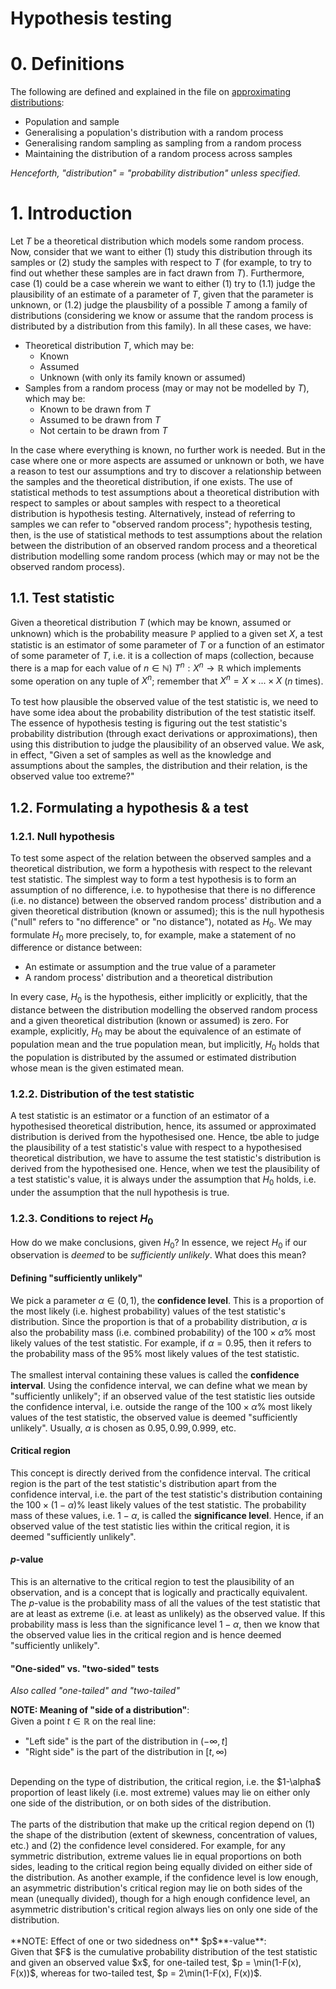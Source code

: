 # Hypothesis testing

# 0. Definitions
The following are defined and explained in the file on [approximating distributions](https://github.com/pranigopu/appliedStatistics/blob/60da65c6de1fb42cc2ffb0a1dd8523a3429d937f/expansion/approximatingDistributions.md):

- Population and sample
- Generalising a population's distribution with a random process
- Generalising random sampling as sampling from a random process
- Maintaining the distribution of a random process across samples

_Henceforth, "distribution" = "probability distribution" unless specified._

# 1. Introduction
Let $T$ be a theoretical distribution which models some random process. Now, consider that we want to either (1) study this distribution through its samples or (2) study the samples with respect to $T$ (for example, to try to find out whether these samples are in fact drawn from $T$). Furthermore, case (1) could be a case wherein we want to either (1) try to (1.1) judge the plausibility of an estimate of a parameter of $T$, given that the parameter is unknown, or (1.2) judge the plausbility of a possible $T$ among a family of distributions (considering we know or assume that the random process is distributed by a distribution from this family). In all these cases, we have:

- Theoretical distribution $T$, which may be:
    - Known
    - Assumed
    - Unknown (with only its family known or assumed)
- Samples from a random process (may or may not be modelled by $T$), which may be:
    - Known to be drawn from $T$
    - Assumed to be drawn from $T$
    - Not certain to be drawn from $T$

In the case where everything is known, no further work is needed. But in the case where one or more aspects are assumed or unknown or both, we have a reason to test our assumptions and try to discover a relationship between the samples and the theoretical distribution, if one exists. The use of statistical methods to test assumptions about a theoretical distribution with respect to samples or about samples with respect to a theoretical distribution is hypothesis testing. Alternatively, instead of referring to samples we can refer to "observed random process"; hypothesis testing, then, is the use of statistical methods to test assumptions about the relation between the distribution of an observed random process and a theoretical distribution modelling some random process (which may or may not be the observed random process).

## 1.1. Test statistic
Given a theoretical distribution $T$ (which may be known, assumed or unknown) which is the probability measure $\mathbb{P}$ applied to a given set $X$, a test statistic is an estimator of some parameter of $T$ or a function of an estimator of some parameter of $T$, i.e. it is a collection of maps (collection, because there is a map for each value of $n \in \mathbb{N}$) $T^n:X^n \rightarrow \mathbb{R}$ which implements some operation on any tuple of $X^n$; remember that $X^n = X \times ... \times X$ ($n$ times).
<br><br>
To test how plausible the observed value of the test statistic is, we need to have some idea about the probability distribution of the test statistic itself. The essence of hypothesis testing is figuring out the test statistic's probability distribution (through exact derivations or approximations), then using this distribution to judge the plausibility of an observed value. We ask, in effect, "Given a set of samples as well as the knowledge and assumptions about the samples, the distribution and their relation, is the observed value too extreme?"

## 1.2. Formulating a hypothesis & a test
### 1.2.1. Null hypothesis
To test some aspect of the relation between the observed samples and a theoretical distribution, we form a hypothesis with respect to the relevant test statistic. The simplest way to form a test hypothesis is to form an assumption of no difference, i.e. to hypothesise that there is no difference (i.e. no distance) between the observed random process' distribution and a given theoretical distribution (known or assumed); this is the null hypothesis ("null" refers to "no difference" or "no distance"), notated as $H_0$. We may formulate $H_0$ more precisely, to, for example, make a statement of no difference or distance between:

- An estimate or assumption and the true value of a parameter
- A random process' distribution and a theoretical distribution

In every case, $H_0$ is the hypothesis, either implicitly or explicitly, that the distance between the distribution modelling the observed random process and a given theoretical distribution (known or assumed) is zero. For example, explicitly, $H_0$ may be about the equivalence of an estimate of population mean and the true population mean, but implicitly, $H_0$ holds that the population is distributed by the assumed or estimated distribution whose mean is the given estimated mean.

### 1.2.2. Distribution of the test statistic
A test statistic is an estimator or a function of an estimator of a hypothesised theoretical distribution, hence, its assumed or approximated distribution is derived from the hypothesised one. Hence, tbe able to judge the plausibility of a test statistic's value with respect to a hypothesised theoretical distribution, we have to assume the test statistic's distribution is derived from the hypothesised one. Hence, when we test the plausibility of a test statistic's value, it is always under the assumption that $H_0$ holds, i.e. under the assumption that the null hypothesis is true.

### 1.2.3. Conditions to reject $H_0$
How do we make conclusions, given $H_0$? In essence, we reject $H_0$ if our observation is _deemed_ to be _sufficiently unlikely_. What does this mean?

#### Defining "sufficiently unlikely"
We pick a parameter $\alpha \in (0, 1)$, the **confidence level**. This is a proportion of the most likely (i.e. highest probability) values of the test statistic's distribution. Since the proportion is that of a probability distribution, $\alpha$ is also the probability mass (i.e. combined probability) of the $100 \times \alpha \%$ most likely values of the test statistic. For example, if $\alpha = 0.95$, then it refers to the probability mass of the $95 \%$ most likely values of the test statistic.
<br><br>
The smallest interval containing these values is called the **confidence interval**. Using the confidence interval, we can define what we mean by "sufficiently unlikely"; if an observed value of the test statistic lies outside the confidence interval, i.e. outside the range of the $100 \times \alpha \%$ most likely values of the test statistic, the observed value is deemed "sufficiently unlikely". Usually, $\alpha$ is chosen as $0.95, 0.99, 0.999,$ etc.

#### Critical region
This concept is directly derived from the confidence interval. The critical region is the part of the test statistic's distribution apart from the confidence interval, i.e. the part of the test statistic's distribution containing the $100 \times (1 - \alpha) \%$ least likely values of the test statistic. The probability mass of these values, i.e. $1 - \alpha$, is called the **significance level**. Hence, if an observed value of the test statistic lies within the critical region, it is deemed "sufficiently unlikely".

#### $p$-value
This is an alternative to the critical region to test the plausibility of an observation, and is a concept that is logically and practically equivalent. The $p$-value is the probability mass of all the values of the test statistic that are at least as extreme (i.e. at least as unlikely) as the observed value. If this probability mass is less than the significance level $1 - \alpha$, then we know that the observed value lies in the critical region and is hence deemed "sufficiently unlikely".

#### "One-sided" vs. "two-sided" tests
_Also called "one-tailed" and "two-tailed"_

**NOTE: Meaning of "side of a distribution"**:<br>Given a point $t \in \mathbb{R}$ on the real line:

- "Left side" is the part of the distribution in $(-\infty, t]$
- "Right side" is the part of the distribution in $[t, \infty)$

<br>
Depending on the type of distribution, the critical region, i.e. the $1-\alpha$ proportion of least likely (i.e. most extreme) values may lie on either only one side of the distribution, or on both sides of the distribution.
<br><br>
The parts of the distribution that make up the critical region depend on (1) the shape of the distribution (extent of skewness, concentration of values, etc.) and (2) the confidence level considered. For example, for any symmetric distribution, extreme values lie in equal proportions on both sides, leading to the critical region being equally divided on either side of the distribution. As another example, if the confidence level is low enough, an asymmetric distribution's critical region may lie on both sides of the mean (unequally divided), though for a high enough confidence level, an asymmetric distribution's critical region always lies on only one side of the distribution.
<br><br>
**NOTE: Effect of one or two sidedness on** $p$**-value**:<br>Given that $F$ is the cumulative probability distribution of the test statistic and given an observed value $x$, for one-tailed test, $p = \min(1-F(x), F(x))$, whereas for two-tailed test, $p = 2\min(1-F(x), F(x))$.
